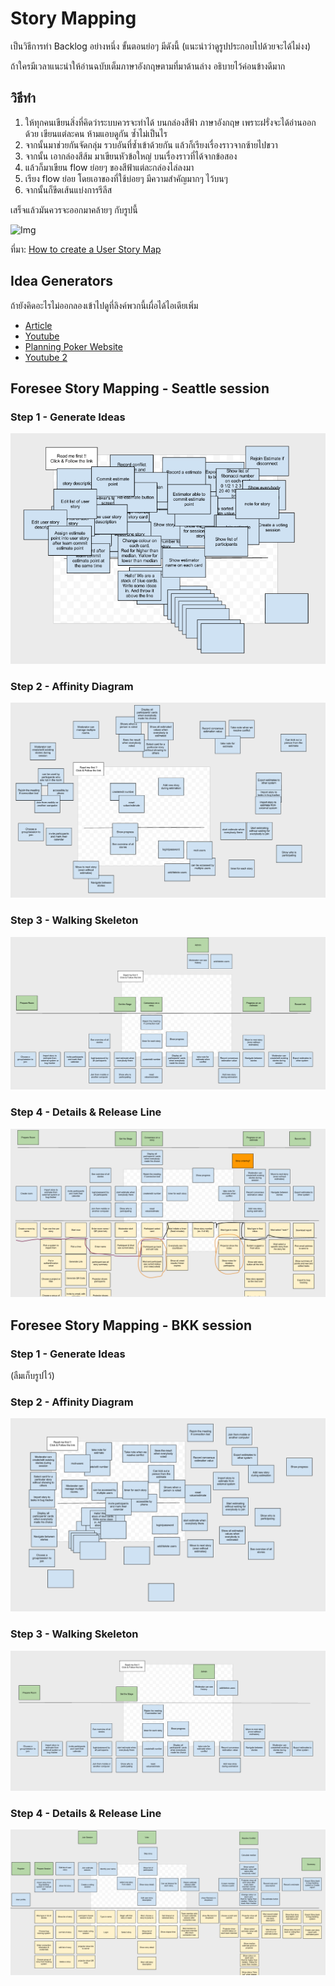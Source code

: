 Story Mapping
===
เป็นวิธีการทำ Backlog อย่างหนึ่ง ขั้นตอนย่อๆ มีดังนี้ (แนะนำว่าดูรูปประกอบไปด้วยจะได้ไม่งง) 

ถ้าใครมีเวลาแนะนำให้อ่านฉบับเต็มภาษาอังกฤษตามที่มาด้านล่าง อธิบายไว้ค่อนข้างดีมาก

วิธีทำ
---
1. ให้ทุกคนเขียนสิ่งที่คิดว่าระบบควรจะทำได้ บนกล่องสีฟ้า ภาษาอังกฤษ เพราะฝรั่งจะได้อ่านออกด้วย เขียนแต่ละคน ห้ามแอบดูกัน 
ซ้ำไม่เป็นไร 
2. จากนั้นมาช่วยกันจัดกลุ่ม รวบอันที่ซ้ำเข้าด้วยกัน แล้วก็เรียงเรื่องราวจากซ้ายไปขวา 
3. จากนั้น เอากล่องสีส้ม มาเขียนหัวข้อใหญ่ บนเรื่องราวที่ได้จากข้อสอง
4. แล้วก็มาเขียน flow ย่อยๆ ของสีฟ้าแต่ละกล่องไล่ลงมา 
5. เรียง flow ย่อย โดยเอาของที่ใช้บ่อยๆ มีความสำคัญมากๆ ไว้บนๆ
6. จากนั้นก็ขีดเส้นแบ่งการรีลีส


เสร็จแล้วมันควรจะออกมาคล้ายๆ กับรูปนี้

![Img](http://3.bp.blogspot.com/-jySCPZkngcs/T2DrcIrEscI/AAAAAAAABw4/u1xrp-n0ISQ/s1600/UserStoryMap.png "abc")

ที่มา: [How to create a User Story Map](http://winnipegagilist.blogspot.com/2012/03/how-to-create-user-story-map.html)

Idea Generators
---
ถ้ายังคิดอะไรไม่ออกลองเข้าไปดูที่ลิงค์พวกนี้เผื่อได้ไอเดียเพิ่ม

* [Article](http://www.codinghorror.com/blog/2007/10/lets-play-planning-poker.html)
* [Youtube](http://www.youtube.com/watch?v=gE7srp2BzoM)
* [Planning Poker Website](http://www.planningpoker.com)
* [Youtube 2](http://www.youtube.com/watch?v=pAxYMek5jY4)

Foresee Story Mapping - Seattle session
---
### Step 1 - Generate Ideas
![Img](story_mapping/step_1_generating_ideas.png "step 1")

### Step 2 - Affinity Diagram
![Img](story_mapping/step_2_affinity_diagram.png "step 2")

### Step 3 - Walking Skeleton
![Img](story_mapping/step_3_walking_skeleton.png "step 3")

### Step 4 - Details & Release Line
![Img](story_mapping/step_4_detailed_flows_release_line.png "step 4")

Foresee Story Mapping - BKK session
---
### Step 1 - Generate Ideas
(ลืมเก็บรูปไว้)


### Step 2 - Affinity Diagram
![Img](story_mapping/step_2_affinity_diagram_th.png "step 2")

### Step 3 - Walking Skeleton
![Img](story_mapping/step_3_walking_skeleton_th.png "step 3")

### Step 4 - Details & Release Line
![Img](story_mapping/step_4_walking_skeleton_th.png "step 4")

